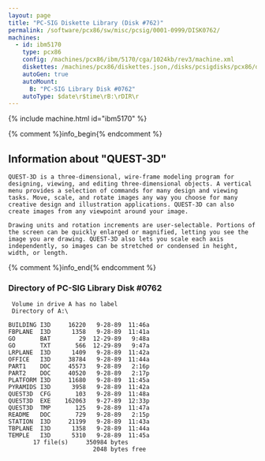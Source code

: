 ```yaml
---
layout: page
title: "PC-SIG Diskette Library (Disk #762)"
permalink: /software/pcx86/sw/misc/pcsig/0001-0999/DISK0762/
machines:
  - id: ibm5170
    type: pcx86
    config: /machines/pcx86/ibm/5170/cga/1024kb/rev3/machine.xml
    diskettes: /machines/pcx86/diskettes.json,/disks/pcsigdisks/pcx86/diskettes.json
    autoGen: true
    autoMount:
      B: "PC-SIG Library Disk #0762"
    autoType: $date\r$time\rB:\rDIR\r
---
```


{% include machine.html id="ibm5170" %}

{% comment %}info_begin{% endcomment %}

## Information about "QUEST-3D"

    QUEST-3D is a three-dimensional, wire-frame modeling program for
    designing, viewing, and editing three-dimensional objects. A vertical
    menu provides a selection of commands for many design and viewing
    tasks. Move, scale, and rotate images any way you choose for many
    creative design and illustration applications. QUEST-3D can also
    create images from any viewpoint around your image.
    
    Drawing units and rotation increments are user-selectable. Portions of
    the screen can be quickly enlarged or magnified, letting you see the
    image you are drawing. QUEST-3D also lets you scale each axis
    independently, so images can be stretched or condensed in height,
    width, or length.
{% comment %}info_end{% endcomment %}


### Directory of PC-SIG Library Disk #0762

     Volume in drive A has no label
     Directory of A:\

    BUILDING I3D     16220   9-28-89  11:46a
    FBPLANE  I3D      1358   9-28-89  11:41a
    GO       BAT        29  12-29-89   9:48a
    GO       TXT       566  12-29-89   9:47a
    LRPLANE  I3D      1409   9-28-89  11:42a
    OFFICE   I3D     38784   9-28-89  11:44a
    PART1    DOC     45573   9-28-89   2:16p
    PART2    DOC     40520   9-28-89   2:17p
    PLATFORM I3D     11680   9-28-89  11:45a
    PYRAMIDS I3D      3958   9-28-89  11:42a
    QUEST3D  CFG       103   9-28-89  11:48a
    QUEST3D  EXE    162063   9-27-89  12:33p
    QUEST3D  TMP       125   9-28-89  11:47a
    README   DOC       729   9-28-89   2:15p
    STATION  I3D     21199   9-28-89  11:43a
    TBPLANE  I3D      1358   9-28-89  11:44a
    TEMPLE   I3D      5310   9-28-89  11:45a
           17 file(s)     350984 bytes
                            2048 bytes free
